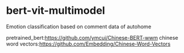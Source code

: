 # bert-vit-multimodel
Emotion classification based on comment data of autohome 

pretrained_bert:https://github.com/ymcui/Chinese-BERT-wwm
chinese word vectors:https://github.com/Embedding/Chinese-Word-Vectors
